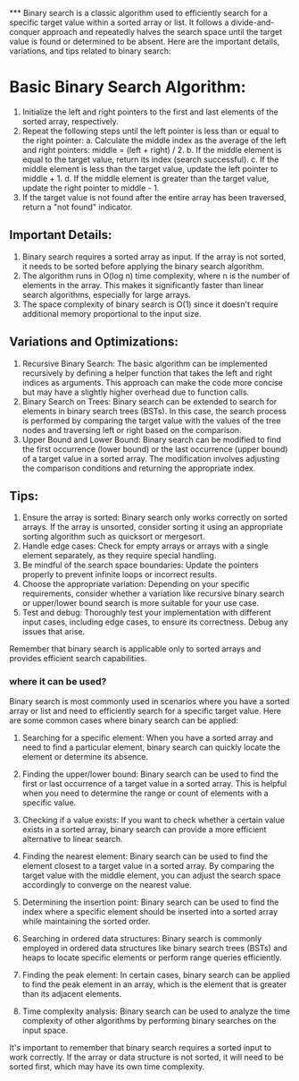 \*\*\* Binary search is a classic algorithm used to efficiently search for a specific target value within a sorted array or list. It follows a divide-and-conquer approach and repeatedly halves the search space until the target value is found or determined to be absent. Here are the important details, variations, and tips related to binary search:

# Basic Binary Search Algorithm:

1. Initialize the left and right pointers to the first and last elements of the sorted array, respectively.
2. Repeat the following steps until the left pointer is less than or equal to the right pointer:
   a. Calculate the middle index as the average of the left and right pointers: middle = (left + right) / 2.
   b. If the middle element is equal to the target value, return its index (search successful).
   c. If the middle element is less than the target value, update the left pointer to middle + 1.
   d. If the middle element is greater than the target value, update the right pointer to middle - 1.
3. If the target value is not found after the entire array has been traversed, return a "not found" indicator.

## Important Details:

1.  Binary search requires a sorted array as input. If the array is not sorted, it needs to be sorted before applying the binary search algorithm.
2.  The algorithm runs in O(log n) time complexity, where n is the number of elements in the array. This makes it significantly faster than linear search algorithms, especially for large arrays.
3.  The space complexity of binary search is O(1) since it doesn't require additional memory proportional to the input size.

## Variations and Optimizations:

1. Recursive Binary Search: The basic algorithm can be implemented recursively by defining a helper function that takes the left and right indices as arguments. This approach can make the code more concise but may have a slightly higher overhead due to function calls.
2. Binary Search on Trees: Binary search can be extended to search for elements in binary search trees (BSTs). In this case, the search process is performed by comparing the target value with the values of the tree nodes and traversing left or right based on the comparison.
3. Upper Bound and Lower Bound: Binary search can be modified to find the first occurrence (lower bound) or the last occurrence (upper bound) of a target value in a sorted array. The modification involves adjusting the comparison conditions and returning the appropriate index.

## Tips:

1. Ensure the array is sorted: Binary search only works correctly on sorted arrays. If the array is unsorted, consider sorting it using an appropriate sorting algorithm such as quicksort or mergesort.
2. Handle edge cases: Check for empty arrays or arrays with a single element separately, as they require special handling.
3. Be mindful of the search space boundaries: Update the pointers properly to prevent infinite loops or incorrect results.
4. Choose the appropriate variation: Depending on your specific requirements, consider whether a variation like recursive binary search or upper/lower bound search is more suitable for your use case.
5. Test and debug: Thoroughly test your implementation with different input cases, including edge cases, to ensure its correctness. Debug any issues that arise.

Remember that binary search is applicable only to sorted arrays and provides efficient search capabilities.

### where it can be used?

Binary search is most commonly used in scenarios where you have a sorted array or list and need to efficiently search for a specific target value. Here are some common cases where binary search can be applied:

1. Searching for a specific element: When you have a sorted array and need to find a particular element, binary search can quickly locate the element or determine its absence.

2. Finding the upper/lower bound: Binary search can be used to find the first or last occurrence of a target value in a sorted array. This is helpful when you need to determine the range or count of elements with a specific value.

3. Checking if a value exists: If you want to check whether a certain value exists in a sorted array, binary search can provide a more efficient alternative to linear search.

4. Finding the nearest element: Binary search can be used to find the element closest to a target value in a sorted array. By comparing the target value with the middle element, you can adjust the search space accordingly to converge on the nearest value.

5. Determining the insertion point: Binary search can be used to find the index where a specific element should be inserted into a sorted array while maintaining the sorted order.

6. Searching in ordered data structures: Binary search is commonly employed in ordered data structures like binary search trees (BSTs) and heaps to locate specific elements or perform range queries efficiently.

7. Finding the peak element: In certain cases, binary search can be applied to find the peak element in an array, which is the element that is greater than its adjacent elements.

8. Time complexity analysis: Binary search can be used to analyze the time complexity of other algorithms by performing binary searches on the input space.

It's important to remember that binary search requires a sorted input to work correctly. If the array or data structure is not sorted, it will need to be sorted first, which may have its own time complexity.
